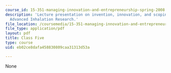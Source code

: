 ```yaml
---
course_id: 15-351-managing-innovation-and-entrepreneurship-spring-2008
description: 'Lecture presentation on invention, innovation, and scoping technology:
  Advanced Inhalation Research.'
file_location: /coursemedia/15-351-managing-innovation-and-entrepreneurship-spring-2008/eb02ce8dafa458830809caa31313d53a_05_lec.pdf
file_type: application/pdf
layout: pdf
title: Class Five
type: course
uid: eb02ce8dafa458830809caa31313d53a

---
```

None